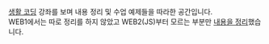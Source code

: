 [생활 코딩](https://opentutorials.org/course/3083) 강좌를 보며 내용 정리 및 수업 예제들을 따라한 공간입니다.  
WEB1에서는 따로 정리를 하지 않았고 WEB2(JS)부터 모르는 부분만 [내용을 정리](https://github.com/curlyjun/web-study/blob/master/WEB2(JS)/Summary/JavaScriptStudy.md)했습니다.  
